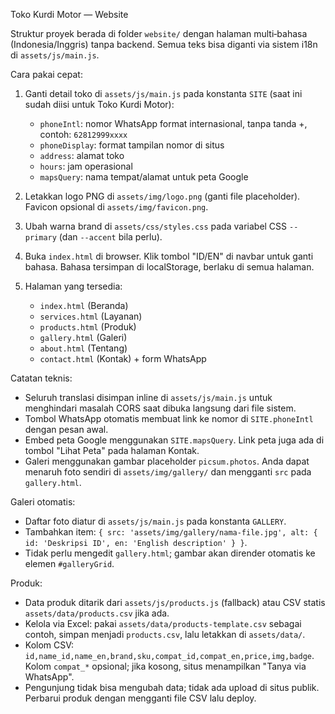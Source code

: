 Toko Kurdi Motor — Website

Struktur proyek berada di folder `website/` dengan halaman multi‑bahasa (Indonesia/Inggris) tanpa backend. Semua teks bisa diganti via sistem i18n di `assets/js/main.js`.

Cara pakai cepat:

1) Ganti detail toko di `assets/js/main.js` pada konstanta `SITE` (saat ini sudah diisi untuk Toko Kurdi Motor):

   - `phoneIntl`: nomor WhatsApp format internasional, tanpa tanda +, contoh: `62812999xxxx`
   - `phoneDisplay`: format tampilan nomor di situs
   - `address`: alamat toko
   - `hours`: jam operasional
   - `mapsQuery`: nama tempat/alamat untuk peta Google

2) Letakkan logo PNG di `assets/img/logo.png` (ganti file placeholder). Favicon opsional di `assets/img/favicon.png`.

3) Ubah warna brand di `assets/css/styles.css` pada variabel CSS `--primary` (dan `--accent` bila perlu).

4) Buka `index.html` di browser. Klik tombol "ID/EN" di navbar untuk ganti bahasa. Bahasa tersimpan di localStorage, berlaku di semua halaman.

5) Halaman yang tersedia:
   - `index.html` (Beranda)
   - `services.html` (Layanan)
   - `products.html` (Produk)
   - `gallery.html` (Galeri)
   - `about.html` (Tentang)
   - `contact.html` (Kontak) + form WhatsApp

Catatan teknis:
- Seluruh translasi disimpan inline di `assets/js/main.js` untuk menghindari masalah CORS saat dibuka langsung dari file sistem.
- Tombol WhatsApp otomatis membuat link ke nomor di `SITE.phoneIntl` dengan pesan awal.
- Embed peta Google menggunakan `SITE.mapsQuery`. Link peta juga ada di tombol "Lihat Peta" pada halaman Kontak.
- Galeri menggunakan gambar placeholder `picsum.photos`. Anda dapat menaruh foto sendiri di `assets/img/gallery/` dan mengganti `src` pada `gallery.html`.
  
Galeri otomatis:
- Daftar foto diatur di `assets/js/main.js` pada konstanta `GALLERY`.
- Tambahkan item: `{ src: 'assets/img/gallery/nama-file.jpg', alt: { id: 'Deskripsi ID', en: 'English description' } }`.
- Tidak perlu mengedit `gallery.html`; gambar akan dirender otomatis ke elemen `#galleryGrid`.

Produk:
- Data produk ditarik dari `assets/js/products.js` (fallback) atau CSV statis `assets/data/products.csv` jika ada.
- Kelola via Excel: pakai `assets/data/products-template.csv` sebagai contoh, simpan menjadi `products.csv`, lalu letakkan di `assets/data/`.
- Kolom CSV: `id,name_id,name_en,brand,sku,compat_id,compat_en,price,img,badge`. Kolom `compat_*` opsional; jika kosong, situs menampilkan "Tanya via WhatsApp".
- Pengunjung tidak bisa mengubah data; tidak ada upload di situs publik. Perbarui produk dengan mengganti file CSV lalu deploy.
